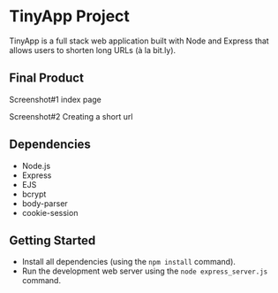 # TinyApp Project

TinyApp is a full stack web application built with Node and Express that allows users to shorten long URLs (à la bit.ly).

## Final Product

Screenshot#1
index page

Screenshot#2
Creating a short url

## Dependencies

- Node.js
- Express
- EJS
- bcrypt
- body-parser
- cookie-session

## Getting Started

- Install all dependencies (using the `npm install` command).
- Run the development web server using the `node express_server.js` command.
